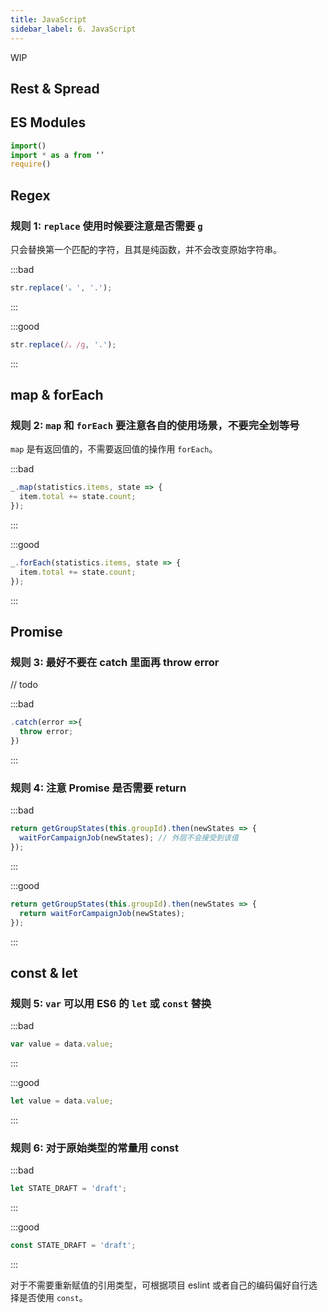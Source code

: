 ```yaml
---
title: JavaScript
sidebar_label: 6. JavaScript
---
```


WIP

## Rest & Spread

## ES Modules

```js
import()
import * as a from ‘’
require()
```

## Regex

### 规则 1: `replace` 使用时候要注意是否需要 `g`

只会替换第一个匹配的字符，且其是纯函数，并不会改变原始字符串。

:::bad

```js
str.replace('。', '.');
```

:::

:::good

```js
str.replace(/。/g, '.');
```

:::

## map & forEach

### 规则 2: `map` 和 `forEach` 要注意各自的使用场景，不要完全划等号

`map` 是有返回值的，不需要返回值的操作用 `forEach`。

:::bad

```js
_.map(statistics.items, state => {
  item.total += state.count;
});
```

:::

:::good

```js
_.forEach(statistics.items, state => {
  item.total += state.count;
});
```

:::

## Promise

### 规则 3: 最好不要在 catch 里面再 throw error

// todo

:::bad

```js
.catch(error =>{
  throw error;
})
```

:::

### 规则 4: 注意 Promise 是否需要 return

:::bad

```js
return getGroupStates(this.groupId).then(newStates => {
  waitForCampaignJob(newStates); // 外层不会接受到该值
});
```

:::

:::good

```js
return getGroupStates(this.groupId).then(newStates => {
  return waitForCampaignJob(newStates);
});
```

:::

## const & let

### 规则 5: `var` 可以用 ES6 的 `let` 或 `const` 替换

:::bad

```js
var value = data.value;
```

:::

:::good

```js
let value = data.value;
```

:::

### 规则 6: 对于原始类型的常量用 const

:::bad

```js
let STATE_DRAFT = 'draft';
```

:::

:::good

```js
const STATE_DRAFT = 'draft';
```

:::

对于不需要重新赋值的引用类型，可根据项目 eslint 或者自己的编码偏好自行选择是否使用 `const`。
